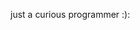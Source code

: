 just a curious programmer :):
<!---
Dunpear/Dunpear is a ✨ special ✨ repository because its `README.md` (this file) appears on your GitHub profile.
You can click the Preview link to take a look at your changes.
--->
